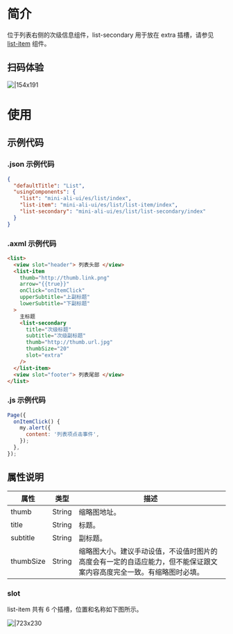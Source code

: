 # 简介

位于列表右侧的次级信息组件，list-secondary 用于放在 extra 插槽，请参见 [list-item](https://opendocs.alipay.com/mini/component-ext/list-item) 组件。

## 扫码体验

![|154x191](https://mdn.alipayobjects.com/afts/img/A*iavDQpGB4n55l25IgDrAHQBkAa8wAA/original?bz=openpt_doc&t=vX5JmSHEdEWubXP3L8eL-AAAAABkMK8AAAAA#align=left&display=inline&height=191&margin=%5Bobject%20Object%5D&originHeight=191&originWidth=154&status=done&style=none&width=154)

# 使用

## 示例代码

### .json 示例代码

```json
{
  "defaultTitle": "List",
  "usingComponents": {
    "list": "mini-ali-ui/es/list/index",
    "list-item": "mini-ali-ui/es/list/list-item/index",
    "list-secondary": "mini-ali-ui/es/list/list-secondary/index"
  }
}
```

### .axml 示例代码

```html
<list>
  <view slot="header"> 列表头部 </view>
  <list-item
    thumb="http://thumb.link.png"
    arrow="{{true}}"
    onClick="onItemClick"
    upperSubtitle="上副标题"
    lowerSubtitle="下副标题"
  >
    主标题
    <list-secondary
      title="次级标题"
      subtitle="次级副标题"
      thumb="http://thumb.url.jpg"
      thumbSize="20"
      slot="extra"
    />
  </list-item>
  <view slot="footer"> 列表尾部 </view>
</list>
```

### .js 示例代码

```javascript
Page({
  onItemClick() {
    my.alert({
      content: '列表项点击事件',
    });
  },
});
```

## 属性说明

| **属性** | **类型** | **描述** |
| --- | --- | --- |
| thumb | String | 缩略图地址。 |
| title | String | 标题。 |
| subtitle | String | 副标题。 |
| thumbSize | String | 缩略图大小。建议手动设值，不设值时图片的高度会有一定的自适应能力，但不能保证跟文案内容高度完全一致。有缩略图时必填。 |

### slot

list-item 共有 6 个插槽，位置和名称如下图所示。

![|723x230](https://mdn.alipayobjects.com/afts/img/A*iw6UQKNO-MDUx4BCh_j_VQBkAa8wAA/original?bz=openpt_doc&t=6gdZcQ4n912nP8uw3AK8uwAAAABkMK8AAAAA#align=left&display=inline&height=283&margin=%5Bobject%20Object%5D&originHeight=283&originWidth=888&status=done&style=none&width=888)

